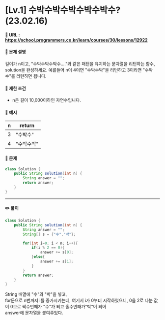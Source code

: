 # [Lv.1] 수박수박수박수박수박수?(23.02.16)

#### 📌 URL : https://school.programmers.co.kr/learn/courses/30/lessons/12922

#### 📌 문제 설명

길이가 n이고, "수박수박수박수...."와 같은 패턴을 유지하는 문자열을 리턴하는 함수, solution을 완성하세요. 예를들어 n이 4이면 "수박수박"을 리턴하고 3이라면 "수박수"를 리턴하면 됩니다.

#### 📌 제한 조건

- n은 길이 10,000이하인 자연수입니다.

#### 📌 예시

| n   | return     |
| --- | ---------- |
| 3   | "수박수"   |
| 4   | "수박수박" |

#### 📌 문제

```java
class Solution {
    public String solution(int n) {
        String answer = "";
        return answer;
    }
}
```

---

#### ✏️ 풀이

```java
class Solution {
    public String solution(int n) {
        String answer = "";
        String[] s = {"수","박"};

        for(int i=0; i < n; i++){
            if(i % 2 == 0){
                answer += s[0];
            }else{
                answer += s[1];
            }
        }
        return answer;
    }
}
```

String 배열에 "수"와 "박"을 넣고,  
for문으로 n번까지 i를 증가시키는데, 여기서 i가 0부터 시작하였으니, 0을 2로 나눈 값이 0으로 짝수번째가 "수"가 되고 홀수번째가"박"이 되어  
answer에 문자열을 붙여주었다.
